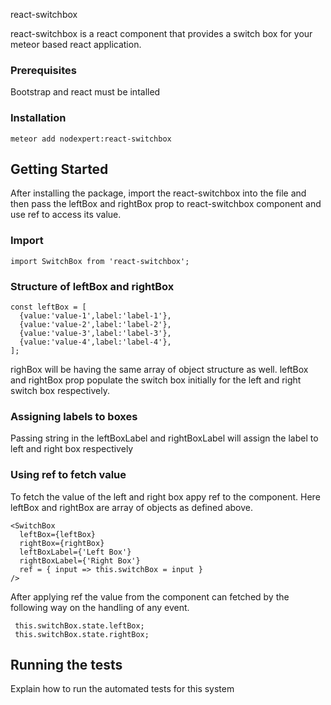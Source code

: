 react-switchbox

react-switchbox is a react component that provides a switch box for your meteor based react application.

### Prerequisites

Bootstrap and react must be intalled

### Installation

```
meteor add nodexpert:react-switchbox
```

## Getting Started

After installing the package, import the react-switchbox into the file and then pass the leftBox and rightBox prop to react-switchbox component and use ref to access its value.

### Import

```
import SwitchBox from 'react-switchbox';
```

### Structure of leftBox and rightBox

```
const leftBox = [
  {value:'value-1',label:'label-1'},
  {value:'value-2',label:'label-2'},
  {value:'value-3',label:'label-3'},
  {value:'value-4',label:'label-4'},
];
```

righBox will be having the same array of object structure as well. leftBox and rightBox prop populate the switch box initially for the left and right switch box respectively.

### Assigning labels to boxes

Passing string in the leftBoxLabel and rightBoxLabel will assign the label to left and right box respectively

### Using ref to fetch value

To fetch the value of the left and right box appy ref to the component. Here leftBox and rightBox are array of objects as defined above.

```
<SwitchBox
  leftBox={leftBox}
  rightBox={rightBox}
  leftBoxLabel={'Left Box'}
  rightBoxLabel={'Right Box'}
  ref = { input => this.switchBox = input }
/>
```

After applying ref the value from the component can fetched by the following way on the handling of any event.
```  
 this.switchBox.state.leftBox;
 this.switchBox.state.rightBox;

```

## Running the tests

Explain how to run the automated tests for this system
